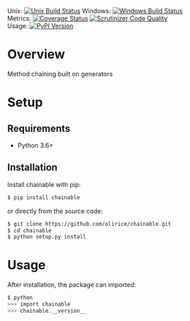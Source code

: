 Unix: [![Unix Build Status](https://img.shields.io/travis/olirice/chainable/master.svg)](https://travis-ci.org/olirice/chainable) Windows: [![Windows Build Status](https://img.shields.io/appveyor/ci/olirice/chainable/master.svg)](https://ci.appveyor.com/project/olirice/chainable)<br>Metrics: [![Coverage Status](https://img.shields.io/coveralls/olirice/chainable/master.svg)](https://coveralls.io/r/olirice/chainable) [![Scrutinizer Code Quality](https://img.shields.io/scrutinizer/g/olirice/chainable.svg)](https://scrutinizer-ci.com/g/olirice/chainable/?branch=master)<br>Usage: [![PyPI Version](https://img.shields.io/pypi/v/chainable.svg)](https://pypi.python.org/pypi/chainable)

# Overview

Method chaining built on generators

# Setup

## Requirements

* Python 3.6+

## Installation

Install chainable with pip:

```sh
$ pip install chainable
```

or directly from the source code:

```sh
$ git clone https://github.com/olirice/chainable.git
$ cd chainable
$ python setup.py install
```

# Usage

After installation, the package can imported:

```sh
$ python
>>> import chainable
>>> chainable.__version__
```
